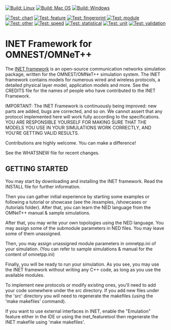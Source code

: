 [![Build: Linux](https://github.com/inet-framework/inet/actions/workflows/build-linux.yml/badge.svg)](https://github.com/inet-framework/inet/actions/workflows/build-linux.yml)
[![Build: Mac OS](https://github.com/inet-framework/inet/actions/workflows/build-macos.yml/badge.svg)](https://github.com/inet-framework/inet/actions/workflows/build-macos.yml)
[![Build: Windows](https://github.com/inet-framework/inet/actions/workflows/build-windows.yml/badge.svg)](https://github.com/inet-framework/inet/actions/workflows/build-windows.yml)

[![Test: chart](https://github.com/inet-framework/inet/actions/workflows/chart-tests.yml/badge.svg)](https://github.com/inet-framework/inet/actions/workflows/chart-tests.yml)
[![Test: feature](https://github.com/inet-framework/inet/actions/workflows/feature-tests.yml/badge.svg)](https://github.com/inet-framework/inet/actions/workflows/feature-tests.yml)
[![Test: fingerprint](https://github.com/inet-framework/inet/actions/workflows/fingerprint-tests.yml/badge.svg)](https://github.com/inet-framework/inet/actions/workflows/fingerprint-tests.yml)
[![Test: module](https://github.com/inet-framework/inet/actions/workflows/module-tests.yml/badge.svg)](https://github.com/inet-framework/inet/actions/workflows/module-tests.yml)
[![Test: other](https://github.com/inet-framework/inet/actions/workflows/other-tests.yml/badge.svg)](https://github.com/inet-framework/inet/actions/workflows/other-tests.yml)
[![Test: speed](https://github.com/inet-framework/inet/actions/workflows/speed-tests.yml/badge.svg)](https://github.com/inet-framework/inet/actions/workflows/speed-tests.yml)
[![Test: statistical](https://github.com/inet-framework/inet/actions/workflows/statistical-tests.yml/badge.svg)](https://github.com/inet-framework/inet/actions/workflows/statistical-tests.yml)
[![Test: unit](https://github.com/inet-framework/inet/actions/workflows/unit-tests.yml/badge.svg)](https://github.com/inet-framework/inet/actions/workflows/unit-tests.yml)
[![Test: validation](https://github.com/inet-framework/inet/actions/workflows/validation-tests.yml/badge.svg)](https://github.com/inet-framework/inet/actions/workflows/validation-tests.yml)

INET Framework for OMNEST/OMNeT++
=================================

The [INET framework](https://inet.omnetpp.org) is an open-source communication networks
simulation package, written for the OMNEST/OMNeT++ simulation system. The INET
framework contains models for numerous wired and wireless protocols, a detailed
physical layer model, application models and more. See the CREDITS file for the
names of people who have contributed to the INET Framework.

IMPORTANT: The INET Framework is continuously being improved: new parts
are added, bugs are corrected, and so on. We cannot assert that any protocol
implemented here will work fully according to the specifications. YOU ARE
RESPONSIBLE YOURSELF FOR MAKING SURE THAT THE MODELS YOU USE IN YOUR SIMULATIONS
WORK CORRECTLY, AND YOU'RE GETTING VALID RESULTS.

Contributions are highly welcome. You can make a difference!

See the WHATSNEW file for recent changes.


GETTING STARTED
---------------
You may start by downloading and installing the INET framework. Read the INSTALL
file for further information.

Then you can gather initial experience by starting some examples or following a
tutorial or showcase (see the /examples, /showcases or /tutorials folder).
After that, you can learn the NED language from the OMNeT++ manual & sample
simulations.

After that, you may write your own topologies using the NED language. You may
assign some of the submodule parameters in NED files. You may leave some of
them unassigned.

Then, you may assign unassigned module parameters in omnetpp.ini of your
simulation. (You can refer to sample simulations & manual for the content of
omnetpp.ini)

Finally, you will be ready to run your simulation. As you see, you may use
the INET framework without writing any C++ code, as long as you use the
available modules.

To implement new protocols or modify existing ones, you'll need to add your
code somewhere under the src directory. If you add new files under the 'src'
directory you will need to regenerate the makefiles (using the 'make makefiles'
command).

If you want to use external interfaces in INET, enable the "Emulation" feature
either in the IDE or using the inet_featuretool then regenerate the INET makefile
using 'make makefiles'.

